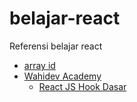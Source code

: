 # belajar-react
Referensi belajar react

- [array id](https://www.youtube.com/channel/UCQzfClEEDfuVuES-GQUy6aw/)
- [Wahidev Academy](https://www.youtube.com/c/WahidevAcademy)
  - [React JS Hook Dasar](https://www.youtube.com/playlist?list=PLIan8aHxsPj2VDep6dt6mMAY9iUH0qRNk)
